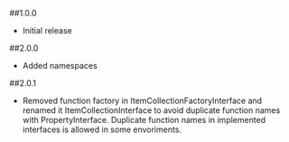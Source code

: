##1.0.0

* Initial release

##2.0.0

* Added namespaces

##2.0.1

* Removed function factory in ItemCollectionFactoryInterface and renamed it ItemCollectionInterface to avoid duplicate function names with PropertyInterface. 
Duplicate function names in implemented interfaces is allowed in some envoriments.